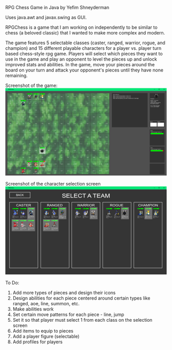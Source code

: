 RPG Chess
Game in Java by Yefim Shneyderman

Uses java.awt and javax.swing as GUI.

RPGChess is a game that I am working on independently to be similar to chess (a beloved classic) that I wanted to make more complex and modern.

The game features 5 selectable classes (caster, ranged, warrior, rogue, and champion) and 15 different playable characters for a player vs. player turn based chess-style rpg game. Players will select which pieces they want to use in the game and play an opponent to level the pieces up and unlock improved stats and abilities. In the game, move your pieces around the board on your turn and attack your opponent's pieces until they have none remaining.

Screenshot of the game:
![GameScreenshot](GameScreenshot.png)

Screenshot of the character selection screen
![TeamSelectScreenshot](TeamSelectScreenshot.PNG)

To Do:
1. Add more types of pieces and design their icons
2. Design abilities for each piece centered around certain types like ranged, aoe, line, summon, etc.
3. Make abilities work
4. Set certain move patterns for each piece - line, jump
5. Set it so that player must select 1 from each class on the selection screen
6. Add items to equip to pieces
7. Add a player figure (selectable)
8. Add profiles for players
